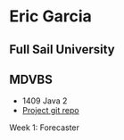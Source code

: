 # Eric Garcia

## Full Sail University
## MDVBS

* 1409 Java 2
* [Project git repo](https://github.com/ENG618/GarciaE1409Java2)

Week 1: Forecaster